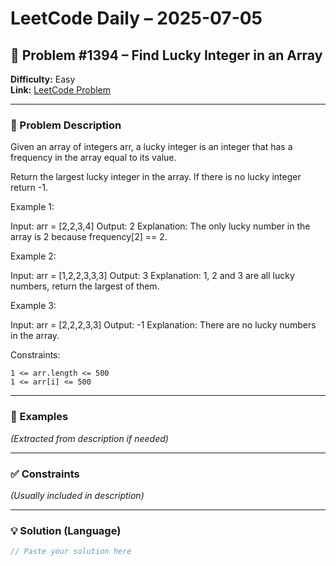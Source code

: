 # LeetCode Daily – 2025-07-05

## 🧠 Problem #1394 – **Find Lucky Integer in an Array**
**Difficulty:** Easy  
**Link:** [LeetCode Problem](https://leetcode.com/problems/find-lucky-integer-in-an-array)

---

### 📝 Problem Description

Given an array of integers arr, a lucky integer is an integer that has a frequency in the array equal to its value.

Return the largest lucky integer in the array. If there is no lucky integer return -1.

 
Example 1:


Input: arr = [2,2,3,4]
Output: 2
Explanation: The only lucky number in the array is 2 because frequency[2] == 2.


Example 2:


Input: arr = [1,2,2,3,3,3]
Output: 3
Explanation: 1, 2 and 3 are all lucky numbers, return the largest of them.


Example 3:


Input: arr = [2,2,2,3,3]
Output: -1
Explanation: There are no lucky numbers in the array.


 
Constraints:


	1 <= arr.length <= 500
	1 <= arr[i] <= 500

---

### 📘 Examples

_(Extracted from description if needed)_

---

### ✅ Constraints

_(Usually included in description)_

---

### 💡 Solution (Language)

```cpp
// Paste your solution here
